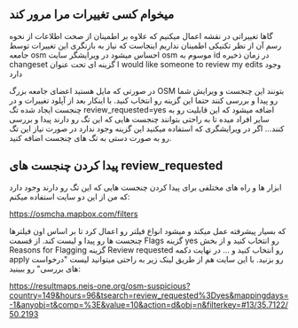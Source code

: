 ## میخوام کسی تغییرات مرا مرور کند

گاها تغییراتی در نقشه اعمال میکنیم که علاوه بر اطمینان از صحت اطلاعات از نحوه رسم آن از نظر تکنیکی اطمینان نداریم اینجاست که نیاز به بازنگری این تغییرات توسط جامعه osm احساس میشود در ویرایشگر سایت osm موسوم به id در زمان ذخیره changeset گزینه ای تحت عنوان I would like someone to review my edits وجود دارد 

در صورتی که مایل هستید اعضای جامعه بزرگ OSM بتونند این چنجست و ویرایش شما رو پیدا و بررسی کنند حتما این گزینه رو انتخاب کنید. با اینکار بعد از آپلود تغییرات و در چنجست ایجاد شده تگ review_requested=yes اضافه میشود که این قابلیت رو به سایر افراد میده تا به راحتی بتوانند چنجست هایی که این تگ رو دارند پیدا و بررسی کنند... اگر در ویرایشگری که استفاده میکنید این گزینه وجود ندارد در صورت نیاز این تگ رو به صورت دستی به تگ های چنجست اضافه کنید.


## پیدا کردن چنجست های review_requested

ابزار ها و راه های مختلفی برای پیدا کردن چنجست هایی که این تگ رو دارند وجود دارد که من از این دو سایت استفاده میکنم:

https://osmcha.mapbox.com/filters

که بسیار پیشرفته عمل میکند و میشود انواع فیلتر رو اعمال کرد تا بر اساس اون فیلترها چنجست ها رو پیدا و لیست کند. از قسمت Flags گزینه yes رو انتخاب کنید و از بخش Reasons for Flagging گزینه Review requested رو انتخاب کنید و ... در نهایت دکمه apply رو بزنید.
با این سایت هم از طریق لینک زیر به راحتی میتوانید لیست "درخواست های بررسی" رو ببینید:

https://resultmaps.neis-one.org/osm-suspicious?country=149&hours=96&tsearch=review_requested%3Dyes&mappingdays=-1&anyobj=t&comp=%3E&value=10&action=d&obj=n&filterkey=#13/35.7122/50.2193
